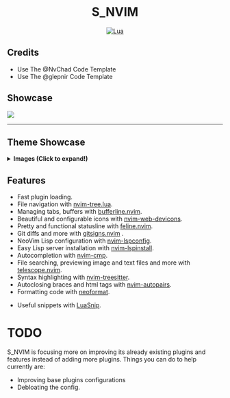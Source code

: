 <h1 align="center">S_NVIM</h1> 

<div align="center">
	
[![Lua](https://img.shields.io/badge/Made%20with%20Lua-blueviolet.svg?style=for-the-badge&logo=lua)](https://lua.org)
	
</div>

## Credits

- Use The @NvChad Code Template
- Use The @glepnir Code Template

## Showcase

<img src="https://cdn.discordapp.com/attachments/610012460828852229/853933487295299584/unknown.png"><hr>

## Theme Showcase
	
<details><summary> <b>Images (Click to expand!)</b></summary>

![onedark](https://user-images.githubusercontent.com/59060246/130129880-59ab1ad5-9aa6-4f50-9ddd-d8dde0c16257.png)
![nord](https://user-images.githubusercontent.com/59060246/130129890-c01117df-ac3d-40dd-b95d-2681c2461bb4.png)
![gruvchad](https://user-images.githubusercontent.com/59060246/130129897-a68b1585-f42d-4325-8482-102dd2fe1e9e.png)
![everforest](https://user-images.githubusercontent.com/59060246/130129901-5e582f3e-b776-4d0c-9790-be5ae738b5a8.png)

</details>

## Features

- Fast plugin loading.
- File navigation with [nvim-tree.lua](https://github.com/kyazdani42/nvim-tree.lua).
- Managing tabs, buffers with [bufferline.nvim](https://github.com/akinsho/bufferline.nvim).
- Beautiful and configurable icons with [nvim-web-devicons](https://github.com/kyazdani42/nvim-web-devicons).
- Pretty and functional statusline with [feline.nvim](https://github.com/Famiu/feline.nvim).
- Git diffs and more with [gitsigns.nvim](https://github.com/lewis6991/gitsigns.nvim) .
- NeoVim Lisp configuration with [nvim-lspconfig](https://github.com/neovim/nvim-lspconfig).
- Easy Lisp server installation with [nvim-lspinstall](https://github.com/kabouzeid/nvim-lspinstall).
- Autocompletion with [nvim-cmp](https://github.com/hrsh7th/nvim-cmp).
- File searching, previewing image and text files and more with [telescope.nvim](https://github.com/nvim-telescope/telescope.nvim).
- Syntax highlighting with [nvim-treesitter](https://github.com/nvim-treesitter/nvim-treesitter).
- Autoclosing braces and html tags with [nvim-autopairs](https://github.com/windwp/nvim-autopairs).
- Formatting code with [neoformat](https://github.com/sbdchd/neoformat).
<!-- - Indentlines with [indent-blankline.nvim](https://github.com/lukas-reineke/indent-blankline.nvim). -->
- Useful snippets with [LuaSnip](https://github.com/L3MON4D3/LuaSnip).

# TODO

S_NVIM is focusing more on improving its already existing plugins and features instead of adding more plugins. Things you can do to help currently are:

- Improving base plugins configurations
- Debloating the config.
